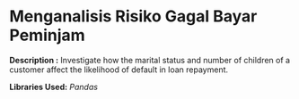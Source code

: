 # Menganalisis Risiko Gagal Bayar Peminjam

**Description :**
Investigate how the marital status and number of children of a customer affect the likelihood of default in loan repayment.

**Libraries Used:**
*Pandas*
